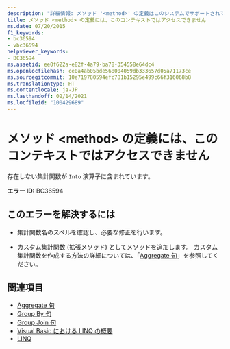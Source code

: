 ```yaml
---
description: "詳細情報: メソッド '<method>' の定義はこのシステムでサポートされていません"
title: メソッド <method> の定義には、このコンテキストではアクセスできません
ms.date: 07/20/2015
f1_keywords:
- bc36594
- vbc36594
helpviewer_keywords:
- BC36594
ms.assetid: ee0f622a-e82f-4a79-ba78-354558e64dc4
ms.openlocfilehash: ce0a4ab05bde568004059db333657d05a71173ce
ms.sourcegitcommit: 10e719780594efc781b15295e499c66f316068b8
ms.translationtype: HT
ms.contentlocale: ja-JP
ms.lasthandoff: 02/14/2021
ms.locfileid: "100429689"
---
```

# <a name="definition-of-method-method-is-not-accessible-in-this-context"></a>メソッド \<method> の定義には、このコンテキストではアクセスできません

存在しない集計関数が `Into` 演算子に含まれています。  
  
 **エラー ID:** BC36594  
  
## <a name="to-correct-this-error"></a>このエラーを解決するには  
  
- 集計関数名のスペルを確認し、必要な修正を行います。  
  
- カスタム集計関数 (拡張メソッド) としてメソッドを追加します。 カスタム集計関数を作成する方法の詳細については、「[Aggregate 句](../language-reference/queries/aggregate-clause.md)」を参照してください。  
  
## <a name="see-also"></a>関連項目

- [Aggregate 句](../language-reference/queries/aggregate-clause.md)
- [Group By 句](../language-reference/queries/group-by-clause.md)
- [Group Join 句](../language-reference/queries/group-join-clause.md)
- [Visual Basic における LINQ の概要](../programming-guide/language-features/linq/introduction-to-linq.md)
- [LINQ](../programming-guide/language-features/linq/index.md)

